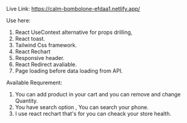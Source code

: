 Live Link: https://calm-bombolone-efdaa1.netlify.app/

Use here:
1. React UseContext alternative for props drilling,
2. React toast.
3. Tailwind Css framework.
4. React Rechart
5. Responsive header.
6. React Redirect avaliable.
7. Page loading before data loading from API. 

Available Requrement: 
1. You can add product in your cart and you can remove and change Quantity.
2. You have search option , You can search your phone.
3. I use react rechart that's for you can cheack your store health. 
